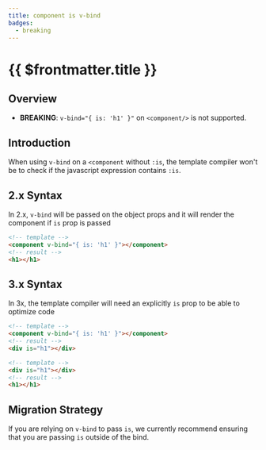 ```yaml
---
title: component is v-bind
badges:
  - breaking
---
```


# {{ $frontmatter.title }} <MigrationBadges :badges="$frontmatter.badges" />

## Overview

- **BREAKING**: `v-bind="{ is: 'h1' }"` on `<component/>` is not supported.

## Introduction

When using `v-bind` on a `<component` without `:is`, the template compiler won't be to check if the javascript expression contains `:is`.

## 2.x Syntax

In 2.x, `v-bind` will be passed on the object props and it will render the component if `is` prop is passed

```html
<!-- template -->
<component v-bind="{ is: 'h1' }"></component>
<!-- result -->
<h1></h1>
```

## 3.x Syntax

In 3x, the template compiler will need an explicitly `is` prop to be able to optimize code

```html
<!-- template -->
<component v-bind="{ is: 'h1' }"></component>
<!-- result -->
<div is="h1"></div>

<!-- template -->
<div is="h1"></div>
<!-- result -->
<h1></h1>
```

## Migration Strategy

If you are relying on `v-bind` to pass `is`, we currently recommend ensuring that you are passing `is` outside of the bind.
